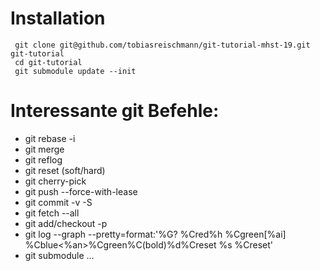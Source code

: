 # Installation

```
 git clone git@github.com/tobiasreischmann/git-tutorial-mhst-19.git git-tutorial
 cd git-tutorial
 git submodule update --init
```
 
# Interessante git Befehle:
 - git rebase -i
 - git merge
 - git reflog
 - git reset (soft/hard)
 - git cherry-pick
 - git push --force-with-lease
 - git commit -v -S
 - git fetch --all
 - git add/checkout -p
 - git log --graph --pretty=format:'%G? %Cred%h %Cgreen[%ai] %Cblue<%an>%Cgreen%C(bold)%d%Creset %s %Creset'
 - git submodule ...
